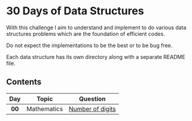 # 30 Days of Data Structures

With this challenge I aim to understand and implement to do various data structures problems which are the foundation of efficient codes.

Do not expect the implementations to be the best or to be bug free. 

Each data structure has its own directory along with a separate README file.

## Contents
|Day         |Topic                                |Question                                          |
|:----------:|:-----------------------------------:|:------------------------------------------------:|
|**00**      |Mathematics                          |[Number of digits](./number%20of%20digits/)       |